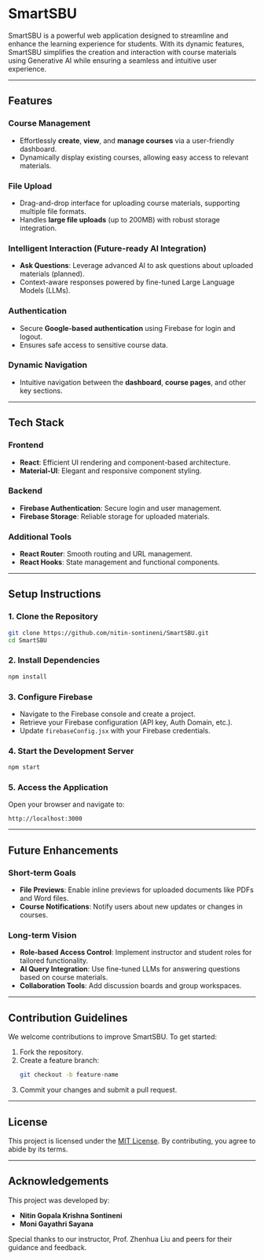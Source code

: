 # SmartSBU

SmartSBU is a powerful web application designed to streamline and enhance the learning experience for students. With its dynamic features, SmartSBU simplifies the creation and interaction with course materials using Generative AI while ensuring a seamless and intuitive user experience.

---

## Features

### Course Management
- Effortlessly **create**, **view**, and **manage courses** via a user-friendly dashboard.  
- Dynamically display existing courses, allowing easy access to relevant materials.

### File Upload
- Drag-and-drop interface for uploading course materials, supporting multiple file formats.  
- Handles **large file uploads** (up to 200MB) with robust storage integration.

### Intelligent Interaction (Future-ready AI Integration)
- **Ask Questions**: Leverage advanced AI to ask questions about uploaded materials (planned).  
- Context-aware responses powered by fine-tuned Large Language Models (LLMs).  

### Authentication
- Secure **Google-based authentication** using Firebase for login and logout.  
- Ensures safe access to sensitive course data.

### Dynamic Navigation
- Intuitive navigation between the **dashboard**, **course pages**, and other key sections.  

---

## Tech Stack

### Frontend
- **React**: Efficient UI rendering and component-based architecture.  
- **Material-UI**: Elegant and responsive component styling.  

### Backend
- **Firebase Authentication**: Secure login and user management.  
- **Firebase Storage**: Reliable storage for uploaded materials.

### Additional Tools
- **React Router**: Smooth routing and URL management.  
- **React Hooks**: State management and functional components.  

---

## Setup Instructions

### 1. Clone the Repository
```bash
git clone https://github.com/nitin-sontineni/SmartSBU.git
cd SmartSBU
```

### 2. Install Dependencies
```bash
npm install
```

### 3. Configure Firebase
- Navigate to the Firebase console and create a project.
- Retrieve your Firebase configuration (API key, Auth Domain, etc.).
- Update `firebaseConfig.jsx` with your Firebase credentials.

### 4. Start the Development Server
```bash
npm start
```

### 5. Access the Application
Open your browser and navigate to:  
```
http://localhost:3000
```

---

## Future Enhancements

### Short-term Goals
- **File Previews**: Enable inline previews for uploaded documents like PDFs and Word files.  
- **Course Notifications**: Notify users about new updates or changes in courses.  

### Long-term Vision
- **Role-based Access Control**: Implement instructor and student roles for tailored functionality.  
- **AI Query Integration**: Use fine-tuned LLMs for answering questions based on course materials.  
- **Collaboration Tools**: Add discussion boards and group workspaces.  

---

## Contribution Guidelines

We welcome contributions to improve SmartSBU. To get started:
1. Fork the repository.  
2. Create a feature branch:  
   ```bash
   git checkout -b feature-name
   ```
3. Commit your changes and submit a pull request.

---

## License

This project is licensed under the [MIT License](LICENSE). By contributing, you agree to abide by its terms.

---

## Acknowledgements

This project was developed by:  
- **Nitin Gopala Krishna Sontineni**
- **Moni Gayathri Sayana**  

Special thanks to our instructor, Prof. Zhenhua Liu and peers for their guidance and feedback.